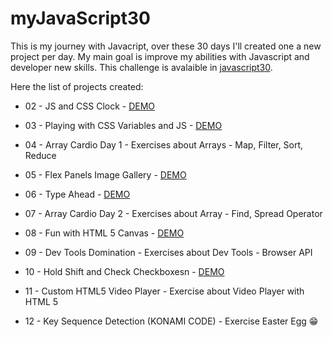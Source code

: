 # myJavaScript30

This is my journey with Javacript, over these 30 days I'll created one a new project per day. My main goal is improve my abilities with Javascript and developer new skills. This challenge is avalaible in [javascript30](https://javascript30.com/).

Here the list of projects created: 

- 02 - JS and CSS Clock - [DEMO](https://codepen.io/gferreiraa/pen/omNbgR)

- 03 - Playing with CSS Variables and JS - [DEMO](https://codepen.io/gferreiraa/pen/rPNLvY)

- 04 - Array Cardio Day 1 - Exercises about Arrays - Map, Filter, Sort, Reduce

- 05 - Flex Panels Image Gallery - [DEMO](https://codepen.io/gferreiraa/pen/YBPVyW)

- 06 - Type Ahead - [DEMO](https://codepen.io/gferreiraa/pen/NoqXYR)

- 07 - Array Cardio Day 2 - Exercises about Array - Find, Spread Operator

- 08 - Fun with HTML 5 Canvas - [DEMO](https://codepen.io/gferreiraa/pen/zeqKBq)

- 09 - Dev Tools Domination - Exercises about Dev Tools - Browser API

- 10 - Hold Shift and Check Checkboxesn - [DEMO](https://codepen.io/gferreiraa/pen/NorVyP)

- 11 - Custom HTML5 Video Player - Exercise about Video Player with HTML 5

- 12 - Key Sequence Detection (KONAMI CODE) - Exercise Easter Egg :grin: